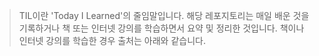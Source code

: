 > TIL이란 'Today I Learned'의 줄임말입니다.
해당 레포지토리는 매일 배운 것을 기록하거나 책 또는 인터넷 강의를 학습하면서 요약 및 정리한 것입니다.
책이나 인터넷 강의를 학습한 경우 출처는 아래와 같습니다. 
